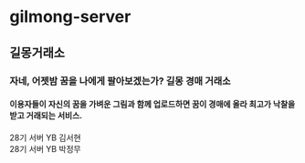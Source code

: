 # gilmong-server

## 길몽거래소

### 자네, 어젯밤 꿈을 나에게 팔아보겠는가? 길몽 경매 거래소

#### 이용자들이 자신의 꿈을 가벼운 그림과 함께 업로드하면 꿈이 경매에 올라 최고가 낙찰을 받고 거래되는 서비스.

28기 서버 YB 김서현  
28기 서버 YB 박정무
